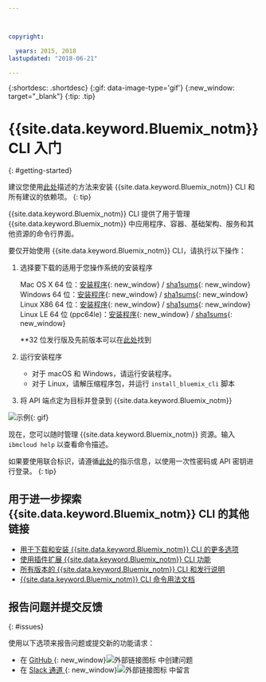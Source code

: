 ```yaml
---



copyright:

  years: 2015, 2018
lastupdated: "2018-06-21"

---
```



{:shortdesc: .shortdesc}
{:gif: data-image-type='gif'}
{:new_window: target="_blank"}
{:tip: .tip}



# {{site.data.keyword.Bluemix_notm}} CLI 入门
{: #getting-started}

建议您使用[此处](/docs/cli/index.html)描述的方法来安装 {{site.data.keyword.Bluemix_notm}} CLI 和所有建议的依赖项。
{: tip}


{{site.data.keyword.Bluemix_notm}} CLI 提供了用于管理 {{site.data.keyword.Bluemix_notm}} 中应用程序、容器、基础架构、服务和其他资源的命令行界面。


要仅开始使用 {{site.data.keyword.Bluemix_notm}} CLI，请执行以下操作：

1. 选择要下载的适用于您操作系统的安装程序

   Mac OS X 64 位：[安装程序](https://clis.ng.bluemix.net/download/bluemix-cli/latest/osx){: new_window} / [sha1sums](https://clis.ng.bluemix.net/download/bluemix-cli/latest/osx/checksum){: new_window} <br>
   Windows 64 位：[安装程序](https://clis.ng.bluemix.net/download/bluemix-cli/latest/win64){: new_window} / [sha1sums](https://clis.ng.bluemix.net/download/bluemix-cli/latest/win64/checksum){: new_window} <br>
   Linux X86 64 位：[安装程序](https://clis.ng.bluemix.net/download/bluemix-cli/latest/linux64){: new_window} / [sha1sums](https://clis.ng.bluemix.net/download/bluemix-cli/latest/linux64/checksum){: new_window} <br>
   Linux LE 64 位 (ppc64le)：[安装程序](https://clis.ng.bluemix.net/download/bluemix-cli/latest/ppc64le){: new_window} / [sha1sums](https://clis.ng.bluemix.net/download/bluemix-cli/latest/ppc64le/checksum){: new_window}<br>

   **32 位发行版及先前版本可以在[此处](all_versions.html)找到

1. 运行安装程序
   * 对于 macOS 和 Windows，请运行安装程序。
   * 对于 Linux，请解压缩程序包，并运行 `install_bluemix_cli` 脚本

1. 将 API 端点定为目标并登录到 {{site.data.keyword.Bluemix_notm}}

  ![示例](example.gif){: gif}

现在，您可以随时管理 {{site.data.keyword.Bluemix_notm}} 资源。输入 `ibmcloud help` 以查看命令描述。

如果要使用联合标识，请遵循[此处](https://console.bluemix.net/docs/iam/login_fedid.html#federated_id)的指示信息，以使用一次性密码或 API 密钥进行登录。
{: tip}

## 用于进一步探索 {{site.data.keyword.Bluemix_notm}} CLI 的其他链接

* [用于下载和安装 {{site.data.keyword.Bluemix_notm}} CLI 的更多选项](download_cli.html)
* [使用插件扩展 {{site.data.keyword.Bluemix_notm}} CLI 功能](extend_cli.html)
* [所有版本的 {{site.data.keyword.Bluemix_notm}} CLI 和发行说明](all_versions.html)
* [{{site.data.keyword.Bluemix_notm}} CLI 命令用法文档](bx_cli.html)


## 报告问题并提交反馈
{: #issues}

使用以下选项来报告问题或提交新的功能请求：
 * 在 [GitHub ](https://github.com/IBM-Bluemix/bluemix-cli-release/issues){: new_window}![外部链接图标](../../../icons/launch-glyph.svg) 中创建问题
 * 在 [Slack 通道 ](https://dwopen.slack.com/messages/bluemix-cli/){: new_window}![外部链接图标](../../../icons/launch-glyph.svg) 中留言

